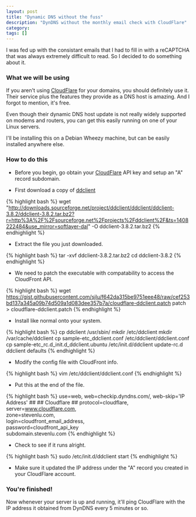 ```yaml
---
layout: post
title: "Dynamic DNS without the fuss"
description: "DynDNS without the monthly email check with CloudFlare"
category:
tags: []
---
```


I was fed up with the consistant emails that I had to fill in with a reCAPTCHA that was always
extremely difficult to read. So I decided to do something about it.

### What we will be using

If you aren't using [CloudFlare](http://cloudflare.com) for your domains, you should
definitely use it. Their service plus the features they provide as a DNS host is
amazing. And I forgot to mention, it's free.

Even though their dynamic DNS host update is not really widely supported on modems and routers,
you can get this easily running on one of your Linux servers.

I'll be installing this on a Debian Wheezy machine, but can be easily installed anywhere else.

### How to do this

* Before you begin, go obtain your [CloudFlare](http://cloudflare.com) API key and setup an "A" record subdomain.

* First download a copy of [ddclient](http://sourceforge.net/projects/ddclient/)

{% highlight bash %}
wget "http://downloads.sourceforge.net/project/ddclient/ddclient/ddclient-3.8.2/ddclient-3.8.2.tar.bz2?r=http%3A%2F%2Fsourceforge.net%2Fprojects%2Fddclient%2F&ts=1408222484&use_mirror=softlayer-dal" -O ddclient-3.8.2.tar.bz2
{% endhighlight %}

* Extract the file you just downloaded.

{% highlight bash %}
tar -xvf ddclient-3.8.2.tar.bz2
cd ddclient-3.8.2
{% endhighlight %}

* We need to patch the executable with compatability to access the CloudFront API.

{% highlight bash %}
wget https://gist.githubusercontent.com/sjlu/f642da315be9751eee48/raw/cef253bd137a345a09b74d509a1d083dee357b7a/cloudflare-ddclient.patch
patch > cloudflare-ddclient.patch
{% endhighlight %}


* Install like normal onto your system.

{% highlight bash %}
        cp ddclient /usr/sbin/
        mkdir /etc/ddclient
        mkdir /var/cache/ddclient
        cp sample-etc_ddclient.conf /etc/ddclient/ddclient.conf
        cp sample-etc_rc.d_init.d_ddclient.ubuntu /etc/init.d/ddclient
        update-rc.d ddclient defaults
{% endhighlight %}

* Modify the config file with CloudFront info.

{% highlight bash %}
        vim /etc/ddclient/ddclient.conf
{% endhighlight %}

* Put this at the end of the file.

{% highlight bash %}
        use=web, web=checkip.dyndns.com/, web-skip='IP Address'
        ##
        ## Cloudflare
        ##
        protocol=cloudflare,                            \
        server=www.cloudflare.com,                      \
        zone=stevenlu.com,                              \
        login=cloudfront_email_address,                 \
        password=cloudfront_api_key                     \
        subdomain.stevenlu.com
{% endhighlight %}

* Check to see if it runs alright.

{% highlight bash %}
        sudo /etc/init.d/ddclient start
{% endhighlight %}

* Make sure it updated the IP address under the "A" record you created in your CloudFlare account.

### You're finished!

Now whenever your server is up and running, it'll ping CloudFlare with the IP address it
obtained from DynDNS every 5 minutes or so.

